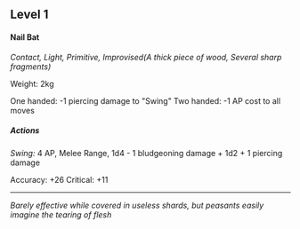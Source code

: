 ## Level 1
#### Nail Bat
*Contact, Light, Primitive, Improvised(A thick piece of wood, Several sharp fragments)*

Weight: 2kg

One handed: -1 piercing damage to "Swing"
Two handed: -1 AP cost to all moves

##### Actions

*Swing:* 4 AP, Melee Range, 1d4 - 1 bludgeoning damage + 1d2 + 1 piercing damage

Accuracy: +26
Critical: +11

---
*Barely effective while covered in useless shards, but peasants easily imagine the tearing of flesh*